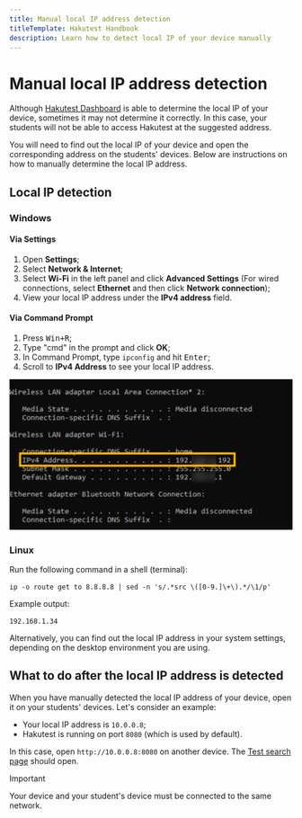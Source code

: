 ```yaml
---
title: Manual local IP address detection
titleTemplate: Hakutest Handbook
description: Learn how to detect local IP of your device manually
---
```


# Manual local IP address detection

Although [Hakutest Dashboard](/handbook/guide/02-dashboard) is able to
determine the local IP of your device, sometimes it may not determine it
correctly. In this case, your students will not be able to access Hakutest at
the suggested address.

You will need to find out the local IP of your device and open the
corresponding address on the students' devices. Below are instructions on how
to manually determine the local IP address.

## Local IP detection

### Windows

#### Via Settings

1. Open **Settings**;
2. Select **Network & Internet**;
3. Select **Wi-Fi** in the left panel and click **Advanced Settings** (For
   wired connections, select **Ethernet** and then click **Network
   connection**);
4. View your local IP address under the **IPv4 address** field.

#### Via Command Prompt

1. Press <kbd>Win+R</kbd>;
2. Type "cmd" in the prompt and click **OK**;
3. In Command Prompt, type `ipconfig` and hit <kbd>Enter</kbd>;
4. Scroll to **IPv4 Address** to see your local IP address.

![Command Prompt](./img/local-ip-windows-cmd.png)

### Linux

Run the following command in a shell (terminal):

```shell
ip -o route get to 8.8.8.8 | sed -n 's/.*src \([0-9.]\+\).*/\1/p'
```

Example output:

```
192.168.1.34
```

Alternatively, you can find out the local IP address in your system settings,
depending on the desktop environment you are using.

## What to do after the local IP address is detected

When you have manually detected the local IP address of your device, open it on
your students' devices. Let's consider an example:

-   Your local IP address is `10.0.0.8`;
-   Hakutest is running on port `8080` (which is used by default).

In this case, open `http://10.0.0.8:8080` on another device. The [Test search
page](/handbook/guide/06-student-perspective#test-search) should open.

> [!IMPORTANT]
> Your device and your student's device must be connected to the same network.

